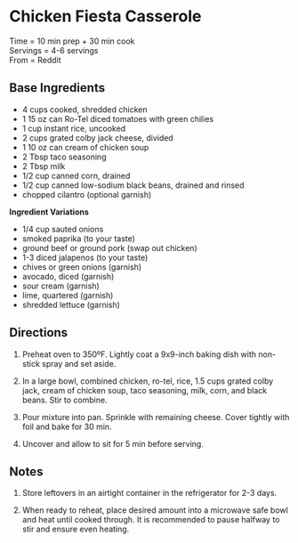 Chicken Fiesta Casserole
=====

Time = 10 min prep + 30 min cook \
Servings = 4-6 servings \
From = Reddit


**Base Ingredients**
----
- 4 cups cooked, shredded chicken
- 1 15 oz can Ro-Tel diced tomatoes with green chilies
- 1 cup instant rice, uncooked
- 2 cups grated colby jack cheese, divided
- 1 10 oz can cream of chicken soup
- 2 Tbsp taco seasoning
- 2 Tbsp milk
- 1/2 cup canned corn, drained
- 1/2 cup canned low-sodium black beans, drained and rinsed
- chopped cilantro (optional garnish)

**Ingredient Variations**
- 1/4 cup sauted onions
- smoked paprika (to your taste)
- ground beef or ground pork (swap out chicken)
- 1-3 diced jalapenos (to your taste)
- chives or green onions (garnish)
- avocado, diced (garnish)
- sour cream (garnish)
- lime, quartered (garnish)
- shredded lettuce (garnish)


**Directions**
----
1.  Preheat oven to 350ºF. Lightly coat a 9x9-inch baking dish with non-stick spray and set aside. 

2. In a large bowl, combined chicken, ro-tel, rice, 1.5 cups grated colby jack, cream of chicken soup, taco seasoning, milk, corn, and black beans. Stir to combine. 

3. Pour mixture into pan. Sprinkle with remaining cheese. Cover tightly with foil and bake for 30 min. 

4. Uncover and allow to sit for 5 min before serving. 



**Notes**
----
1.  Store leftovers in an airtight container in the refrigerator for 2-3 days. 

2. When ready to reheat, place desired amount into a microwave safe bowl and heat until cooked through. It is recommended to pause halfway to stir and ensure even heating. 